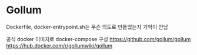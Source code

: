 # Gollum

Dockerfile, docker-entrypoint.sh는 무슨 의도로 만들었는지 기억이 안남

공식 docker 이미지로 docker-compose 구성
https://github.com/gollum/gollum
https://hub.docker.com/r/gollumwiki/gollum
